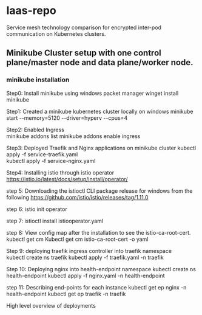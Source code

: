 # Iaas-repo
Service mesh technology comparison for encrypted inter-pod communication on Kubernetes clusters.

## Minikube Cluster setup with one control plane/master node and data plane/worker node.

### minikube installation 

Step0: Install minikube using windows packet manager
 winget install minikube

Step1: Created a minikube kubernetes cluster locally on windows
         	minikube start  --memory=5120  --driver=hyperv  --cpus=4

             

Step2: Enabled Ingress            
                    	minikube addons list
                        minikube addons enable ingress

Step3: Deployed Traefik and Nginx applications on minikube cluster
                kubectl apply -f service-traefik.yaml   
                kubectl apply -f service-nginx.yaml 

Step4: Installing istio through istio operator https://istio.io/latest/docs/setup/install/operator/

step 5: Downloading the istioctl CLI package release for windows from the following  https://github.com/istio/istio/releases/tag/1.11.0

step 6: istio init operator

step 7: istioctl install istiooperator.yaml

step 8: View config map after the installation to see the istio-ca-root-cert.
                kubectl get cm 
				Kubectl get cm istio-ca-root-cert -o yaml

Step 9: deploying traefik ingress controller into traefik namespace            
            kubectl create ns traefik
            kubectl apply -f traefik.yaml -n traefik

Step 10: Deploying nginx into health-endpoint namespace
            kubectl create ns health-endpoint
            kubectl apply -f nginx.yaml -n health-endpoint

step 11: Describing end-points for each instance
           kubectl get ep nginx -n health-endpoint
           kubectl get ep traefik -n traefik

High level overview of deployments
